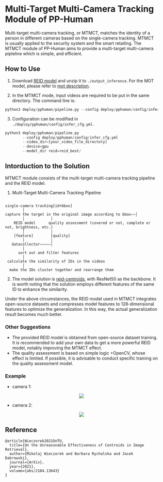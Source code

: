 # Multi-Target Multi-Camera Tracking Module of PP-Human

Multi-target multi-camera tracking, or MTMCT, matches the identity of a person in different cameras based on the single-camera tracking. MTMCT is usually applied to the security system and the smart retailing.
The MTMCT module of PP-Human aims to provide a multi-target multi-camera pipleline which is simple, and efficient.

## How to Use

1. Download [REID model](https://bj.bcebos.com/v1/paddledet/models/pipeline/reid_model.zip) and unzip it to ```./output_inference```. For the MOT model, please refer to [mot description](./mot.md).

2. In the MTMCT mode, input videos are required to be put in the same directory. The command line is:
```python
python3 deploy/pphuman/pipeline.py --config deploy/pphuman/config/infer_cfg.yml --video_dir=[your_video_file_directory] --device=gpu
```

3. Configuration can be modified in `./deploy/pphuman/config/infer_cfg.yml`.

```python
python3 deploy/pphuman/pipeline.py
        --config deploy/pphuman/config/infer_cfg.yml
        --video_dir=[your_video_file_directory]
        --device=gpu
        --model_dir reid=reid_best/
```

## Intorduction to the Solution

MTMCT module consists of the multi-target multi-camera tracking pipeline and the REID model.

1. Multi-Target Multi-Camera Tracking Pipeline

```

single-camera tracking[id+bbox]
        │
capture the target in the original image according to bbox——│
        │            │
    REID model      quality assessment (covered or not, complete or not, brightness, etc.)
        │            │
    [feature]        [quality]
        │            │
   datacollector—————│
        │
      sort out and filter features
        │
 calculate the similarity of IDs in the videos
        │
  make the IDs cluster together and rearrange them
```

2. The model solution is [reid-centroids](https://github.com/mikwieczorek/centroids-reid), with ResNet50 as the backbone. It is worth noting that the solution employs different features of the same ID to enhance the similarity.

Under the above circumstances, the REID model used in MTMCT integrates open-source datasets and compresses model features to 128-dimensional features to optimize the generalization. In this way, the actual generalization result becomes much better.

### Other Suggestions

- The provided REID model is obtained from open-source dataset training. It is recommended to add your own data to get a more powerful REID model, notably improving the MTMCT effect.
- The quality assessment is based on simple logic +OpenCV, whose effect is limited. If possible, it is advisable to conduct specific training on the quality assessment model.


### Example

- camera 1:
<div width="1080" align="center">
  <img src="./images/c1.gif"/>
</div>

- camera 2:
<div width="1080" align="center">
  <img src="./images/c2.gif"/>
</div>


## Reference
```
@article{Wieczorek2021OnTU,
  title={On the Unreasonable Effectiveness of Centroids in Image Retrieval},
  author={Mikolaj Wieczorek and Barbara Rychalska and Jacek Dabrowski},
  journal={ArXiv},
  year={2021},
  volume={abs/2104.13643}
}
```
